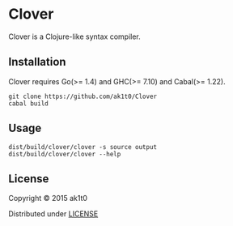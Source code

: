 # Clover

Clover is a Clojure-like syntax compiler.

## Installation

Clover requires Go(>= 1.4) and GHC(>= 7.10) and Cabal(>= 1.22).

    git clone https://github.com/ak1t0/Clover
    cabal build

## Usage


    dist/build/clover/clover -s source output
    dist/build/clover/clover --help


## License

Copyright © 2015 ak1t0

Distributed under  [LICENSE](https://github.com/ak1t0/Clover/blob/master/LICENSE)

